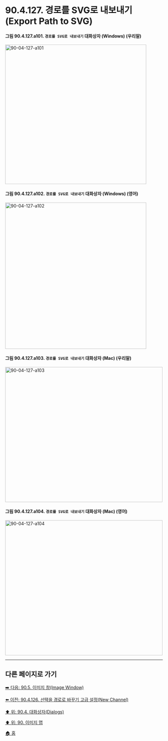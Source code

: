 # 90.4.127. 경로를 SVG로 내보내기(Export Path to SVG)

<a id="90-04-127-a101"></a>

#### 그림 90.4.127.a101. `경로를 SVG로 내보내기` 대화상자 (Windows) (우리말)
<img width="451" height="446" alt="90-04-127-a101" src="https://github.com/wonder13662/gimp/assets/15767104/f90cdc4d-4e3a-46fe-a5e6-26bc5715f672" />

<a id="90-04-127-a102"></a>

#### 그림 90.4.127.a102. `경로를 SVG로 내보내기` 대화상자 (Windows) (영어)
<img width="451" height="468" alt="90-04-127-a102" src="https://github.com/wonder13662/gimp/assets/15767104/f2bd3bac-b8e0-42ab-95d0-5c287c94bde1" />

<a id="90-04-127-a103"></a>

#### 그림 90.4.127.a103. `경로를 SVG로 내보내기` 대화상자 (Mac) (우리말)
<img width="503" height="432" alt="90-04-127-a103" src="https://github.com/wonder13662/gimp/assets/15767104/d9b7dbcb-4215-476e-b972-e897da90e219" />

<a id="90-04-127-a104"></a>

#### 그림 90.4.127.a104. `경로를 SVG로 내보내기` 대화상자 (Mac) (영어)
<img width="503" height="432" alt="90-04-127-a104" src="https://github.com/wonder13662/gimp/assets/15767104/b7023169-1d64-4eb6-a366-22c434910371" />

***

## 다른 페이지로 가기

[➡️ 다음: 90.5. 이미지 창(Image Window)](./90-05-00-image_window.md)

[⬅️ 이전: 90.4.126. 선택을 경로로 바꾸기 고급 설정(New Channel)](./90-04-0126-selection_to_path_advanced_settings.md)

[⬆️ 위: 90.4. 대화상자(Dialogs)](./90-04-0000-dialogs.md)

[⬆️ 위: 90. 이미지 맵](./90-00-image-map.md)

[🏠 홈](./00-home.md)